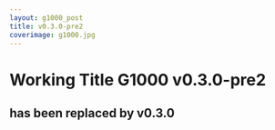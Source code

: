 ```yaml
---
layout: g1000_post
title: v0.3.0-pre2
coverimage: g1000.jpg
---
```

# Working Title G1000 v0.3.0-pre2
## has been replaced by v0.3.0
